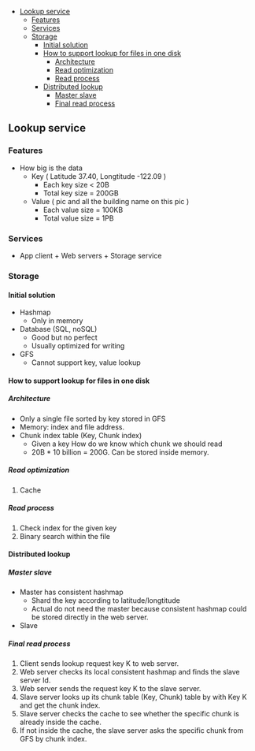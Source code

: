 
<!-- MarkdownTOC -->

- [Lookup service](#lookup-service)
	- [Features](#features)
	- [Services](#services)
	- [Storage](#storage)
		- [Initial solution](#initial-solution)
		- [How to support lookup for files in one disk](#how-to-support-lookup-for-files-in-one-disk)
			- [Architecture](#architecture)
			- [Read optimization](#read-optimization)
			- [Read process](#read-process)
		- [Distributed lookup](#distributed-lookup)
			- [Master slave](#master-slave)
			- [Final read process](#final-read-process)

<!-- /MarkdownTOC -->



## Lookup service
### Features
* How big is the data
	- Key ( Latitude 37.40, Longtitude -122.09 )
		+ Each key size < 20B
		+ Total key size = 200GB
	- Value ( pic and all the building name on this pic )
		+ Each value size = 100KB
		+ Total value size = 1PB

### Services
* App client + Web servers + Storage service

### Storage
#### Initial solution
* Hashmap
	- Only in memory
* Database (SQL, noSQL)
	- Good but no perfect
	- Usually optimized for writing
* GFS
	- Cannot support key, value lookup

#### How to support lookup for files in one disk
##### Architecture
* Only a single file sorted by key stored in GFS
* Memory: index and file address.
* Chunk index table (Key, Chunk index)
	- Given a key How do we know which chunk we should read
	- 20B * 10 billion = 200G. Can be stored inside memory.

##### Read optimization
1. Cache

##### Read process
1. Check index for the given key
2. Binary search within the file

#### Distributed lookup
##### Master slave
* Master has consistent hashmap
	- Shard the key according to latitude/longtitude
	- Actual do not need the master because consistent hashmap could be stored directly in the web server.
* Slave

##### Final read process
1. Client sends lookup request key K to web server. 
2. Web server checks its local consistent hashmap and finds the slave server Id.
3. Web server sends the request key K to the slave server. 
4. Slave server looks up its chunk table (Key, Chunk) table by with Key K and get the chunk index. 
5. Slave server checks the cache to see whether the specific chunk is already inside the cache. 
6. If not inside the cache, the slave server asks the specific chunk from GFS by chunk index.   



